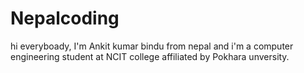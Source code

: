 # Nepalcoding
hi everyboady,
 I'm Ankit kumar bindu from nepal and i'm a computer engineering student at NCIT college affiliated by Pokhara unversity.
 
